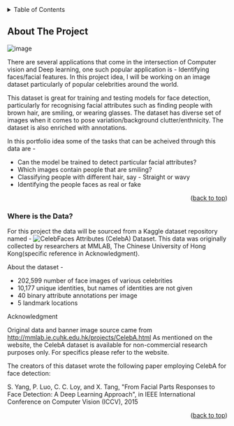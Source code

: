 <!-- TABLE OF CONTENTS -->
<details>
  <summary>Table of Contents</summary>
  <ol>
    <li>
      <a href="#about-the-project">About The Project</a>
      <ul>
        <li><a href="#Data source">Where is the Data?</a></li>
      </ul>
    </li>
    <li>
      <a href="#getting-started">Getting Started</a>
      <ul>
        <li><a href="#prerequisites">Prerequisites</a></li>
        <li><a href="#installation">Installation</a></li>
      </ul>
    </li>
    <li><a href="#usage">Usage</a></li>
    <li><a href="#roadmap">Roadmap</a></li>
    <li><a href="#contributing">Contributing</a></li>
    <li><a href="#license">License</a></li>
    <li><a href="#contact">Contact</a></li>
    <li><a href="#acknowledgments">Acknowledgments</a></li>
  </ol>
</details>

<!-- ABOUT THE PROJECT -->
## About The Project

![image](https://user-images.githubusercontent.com/13203059/142774210-46a968f4-0374-4c18-9cbd-1be222095525.png)


There are several applications that come in the intersection of Computer vision and Deep learning, one such popular application is - Identifying faces/facial features. In this project idea, I will be working on an image dataset particularly of popular celebrities around the world.

This dataset is great for training and testing models for face detection, particularly for recognising facial attributes such as finding people with brown hair, are smiling, or wearing glasses. The dataset has diverse set of images when it comes to pose variation/background clutter/enthnicity. The dataset is also enriched with annotations.

In this portfolio idea some of the tasks that can be acheived through this data are - 
* Can the model be trained to detect particular facial attributes?
* Which images contain people that are smiling?
* Classifying people with different hair, say - Straight or wavy
* Identifying the people faces as real or fake


<p align="right">(<a href="#top">back to top</a>)</p>

### Where is the Data?

For this project the data will be sourced from a Kaggle dataset repository named - ![CelebFaces Attributes (CelebA) Dataset](https://www.kaggle.com/jessicali9530/celeba-dataset). This data was originally collected by researchers at MMLAB, The Chinese University of Hong Kong(specific reference in Acknowledgment).

About the dataset - 

* 202,599 number of face images of various celebrities
* 10,177 unique identities, but names of identities are not given
* 40 binary attribute annotations per image
* 5 landmark locations

Acknowledgment

Original data and banner image source came from http://mmlab.ie.cuhk.edu.hk/projects/CelebA.html
As mentioned on the website, the CelebA dataset is available for non-commercial research purposes only. For specifics please refer to the website.

The creators of this dataset wrote the following paper employing CelebA for face detection:

S. Yang, P. Luo, C. C. Loy, and X. Tang, "From Facial Parts Responses to Face Detection: A Deep Learning Approach", in IEEE International Conference on Computer Vision (ICCV), 2015

<p align="right">(<a href="#top">back to top</a>)</p>
